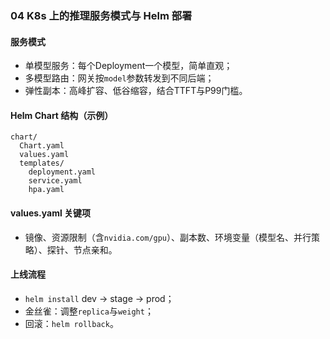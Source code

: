 ### 04 K8s 上的推理服务模式与 Helm 部署

#### 服务模式
- 单模型服务：每个Deployment一个模型，简单直观；
- 多模型路由：网关按`model`参数转发到不同后端；
- 弹性副本：高峰扩容、低谷缩容，结合TTFT与P99门槛。

#### Helm Chart 结构（示例）
```text
chart/
  Chart.yaml
  values.yaml
  templates/
    deployment.yaml
    service.yaml
    hpa.yaml
```

#### values.yaml 关键项
- 镜像、资源限制（含`nvidia.com/gpu`）、副本数、环境变量（模型名、并行策略）、探针、节点亲和。

#### 上线流程
- `helm install` dev -> stage -> prod；
- 金丝雀：调整`replica`与`weight`；
- 回滚：`helm rollback`。


